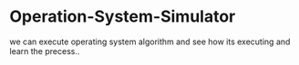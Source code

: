 # Operation-System-Simulator

we can execute operating system algorithm and see how its executing and learn the precess..

